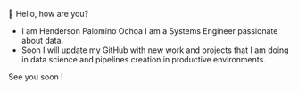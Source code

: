 👋 Hello, how are you?
- I am Henderson Palomino Ochoa I am a Systems Engineer passionate about data.
- Soon I will update my GitHub with new work and projects that I am doing in data science and pipelines creation in productive environments.

See you soon !
